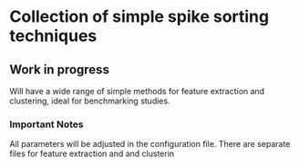 # Collection of simple spike sorting techniques

## Work in progress
Will have a wide range of simple methods for feature extraction and clustering, ideal for benchmarking studies.


### Important Notes
All parameters will be adjusted in the configuration file. There are separate files for feature extraction and and clusterin


